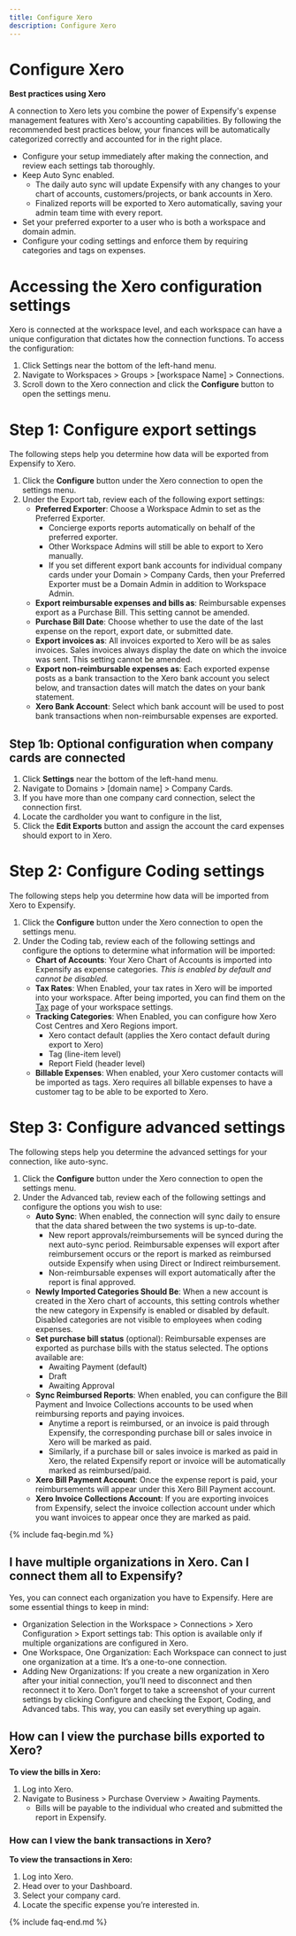 ```yaml
---
title: Configure Xero
description: Configure Xero
---
```


# Configure Xero

**Best practices using Xero**

A connection to Xero lets you combine the power of Expensify's expense management features with Xero's accounting capabilities. By following the recommended best practices below, your finances will be automatically categorized correctly and accounted for in the right place. 

- Configure your setup immediately after making the connection, and review each settings tab thoroughly.
- Keep Auto Sync enabled.
    - The daily auto sync will update Expensify with any changes to your chart of accounts, customers/projects, or bank accounts in Xero.
    - Finalized reports will be exported to Xero automatically, saving your admin team time with every report.
- Set your preferred exporter to a user who is both a workspace and domain admin. 
- Configure your coding settings and enforce them by requiring categories and tags on expenses. 

# Accessing the Xero configuration settings
Xero is connected at the workspace level, and each workspace can have a unique configuration that dictates how the connection functions. To access the configuration:

1. Click Settings near the bottom of the left-hand menu.
2. Navigate to Workspaces > Groups > [workspace Name] > Connections.
3. Scroll down to the Xero connection and click the **Configure** button to open the settings menu.

# Step 1: Configure export settings
The following steps help you determine how data will be exported from Expensify to Xero.

1. Click the **Configure** button under the Xero connection to open the settings menu.
2. Under the Export tab, review each of the following export settings:
    - **Preferred Exporter**: Choose a Workspace Admin to set as the Preferred Exporter. 
        - Concierge exports reports automatically on behalf of the preferred exporter.
        - Other Workspace Admins will still be able to export to Xero manually.
        - If you set different export bank accounts for individual company cards under your Domain > Company Cards, then your Preferred Exporter must be a Domain Admin in addition to Workspace Admin.
    - **Export reimbursable expenses and bills as**: Reimbursable expenses export as a Purchase Bill. This setting cannot be amended.
    - **Purchase Bill Date**: Choose whether to use the date of the last expense on the report, export date, or submitted date.
    - **Export invoices as**: All invoices exported to Xero will be as sales invoices. Sales invoices always display the date on which the invoice was sent. This setting cannot be amended.
    - **Export non-reimbursable expenses as**: Each exported expense posts as a bank transaction to the Xero bank account you select below, and transaction dates will match the dates on your bank statement.
    - **Xero Bank Account**: Select which bank account will be used to post bank transactions when non-reimbursable expenses are exported.

## Step 1b: Optional configuration when company cards are connected
1. Click **Settings** near the bottom of the left-hand menu.
2. Navigate to Domains > [domain name] > Company Cards.
3. If you have more than one company card connection, select the connection first. 
4. Locate the cardholder you want to configure in the list,
5. Click the **Edit Exports** button and assign the account the card expenses should export to in Xero.

# Step 2: Configure Coding settings
The following steps help you determine how data will be imported from Xero to Expensify.

1. Click the **Configure** button under the Xero connection to open the settings menu.
2. Under the Coding tab, review each of the following settings and configure the options to determine what information will be imported:
    - **Chart of Accounts**: Your Xero Chart of Accounts is imported into Expensify as expense categories. _This is enabled by default and cannot be disabled._
    - **Tax Rates**: When Enabled, your tax rates in Xero will be imported into your workspace. After being imported, you can find them on the [Tax](https://expensify.com/policy?param=%7B%22policyID%22:%22B936DE4542E9E78B%22%7D#tax) page of your workspace settings.
    - **Tracking Categories**: When Enabled, you can configure how Xero Cost Centres and Xero Regions import.
        - Xero contact default (applies the Xero contact default during export to Xero)
        - Tag (line-item level)
        - Report Field (header level)
    - **Billable Expenses**: When enabled, your Xero customer contacts will be imported as tags. Xero requires all billable expenses to have a customer tag to be able to be exported to Xero.

# Step 3: Configure advanced settings
The following steps help you determine the advanced settings for your connection, like auto-sync.

1. Click the **Configure** button under the Xero connection to open the settings menu.
2. Under the Advanced tab, review each of the following settings and configure the options you wish to use:
    - **Auto Sync**: When enabled, the connection will sync daily to ensure that the data shared between the two systems is up-to-date. 
        - New report approvals/reimbursements will be synced during the next auto-sync period. 
Reimbursable expenses will export after reimbursement occurs or the report is marked as reimbursed outside Expensify when using Direct or Indirect reimbursement.
        - Non-reimbursable expenses will export automatically after the report is final approved. 
    - **Newly Imported Categories Should Be**: When a new account is created in the Xero chart of accounts, this setting controls whether the new category in Expensify is enabled or disabled by default. Disabled categories are not visible to employees when coding expenses.
    - **Set purchase bill status** (optional): Reimbursable expenses are exported as purchase bills with the status selected. The options available are:
        - Awaiting Payment (default)
        - Draft
        - Awaiting Approval
    - **Sync Reimbursed Reports**: When enabled, you can configure the Bill Payment and Invoice Collections accounts to be used when reimbursing reports and paying invoices. 
        - Anytime a report is reimbursed, or an invoice is paid through Expensify, the corresponding purchase bill or sales invoice in Xero will be marked as paid. 
        - Similarly, if a purchase bill or sales invoice is marked as paid in Xero, the related Expensify report or invoice will be automatically marked as reimbursed/paid.
    - **Xero Bill Payment Account**: Once the expense report is paid, your reimbursements will appear under this Xero Bill Payment account.
    - **Xero Invoice Collections Account**: If you are exporting invoices from Expensify, select the invoice collection account under which you want invoices to appear once they are marked as paid.

{% include faq-begin.md %}

## I have multiple organizations in Xero. Can I connect them all to Expensify?

Yes, you can connect each organization you have to Expensify. Here are some essential things to keep in mind:

- Organization Selection in the Workspace > Connections > Xero Configuration > Export settings tab: This option is available only if multiple organizations are configured in Xero.
- One Workspace, One Organization: Each Workspace can connect to just one organization at a time. It’s a one-to-one connection.
- Adding New Organizations: If you create a new organization in Xero after your initial connection, you’ll need to disconnect and then reconnect it to Xero. Don’t forget to take a screenshot of your current settings by clicking Configure and checking the Export, Coding, and Advanced tabs. This way, you can easily set everything up again.

## How can I view the purchase bills exported to Xero?

**To view the bills in Xero:**
1. Log into Xero.
2. Navigate to Business > Purchase Overview > Awaiting Payments. 
    - Bills will be payable to the individual who created and submitted the report in Expensify.

### How can I view the bank transactions in Xero?

**To view the transactions in Xero:**
1. Log into Xero.
2. Head over to your Dashboard.
3. Select your company card.
4. Locate the specific expense you’re interested in.

{% include faq-end.md %}
